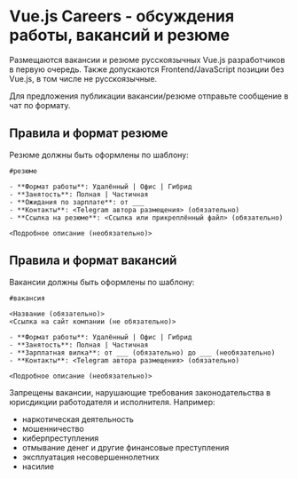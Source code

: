 # Vue.js Careers - обсуждения работы, вакансий и резюме
Размещаются вакансии и резюме русскоязычных Vue.js разработчиков в первую очередь.
Также допускаются Frontend/JavaScript позиции без Vue.js, в том числе не русскоязычные.

Для предложения публикации вакансии/резюме отправьте сообщение в чат по формату.

## Правила и формат резюме

Резюме должны быть оформлены по шаблону:

```
#резюме

- **Формат работы**: Удалённый | Офис | Гибрид
- **Занятость**: Полная | Частичная
- **Ожидания по зарплате**: от ___
- **Контакты**: <Telegram автора размещения> (обязательно)
- **Ссылка на резюме**: <Ссылка или прикреплённый файл> (обязательно)

<Подробное описание (необязательно)>
```

## Правила и формат вакансий

Вакансии должны быть оформлены по шаблону:

```
#вакансия 

<Название (обязательно)>
<Ссылка на сайт компании (не обязательно)>

- **Формат работы**: Удалённый | Офис | Гибрид
- **Занятость**: Полная | Частичная
- **Зарплатная вилка**: от ___ (обязательно) до ___ (необязательно)
- **Контакты**: <Telegram автора размещения> (обязательно)

<Подробное описание (необязательно)>
```

Запрещены вакансии, нарушающие требования законодательства в юрисдикции работодателя и исполнителя. Например:
- наркотическая деятельность
- мошенничество
- киберпреступления
- отмывание денег и другие финансовые преступления
- эксплуатация несовершеннолетних
- насилие
